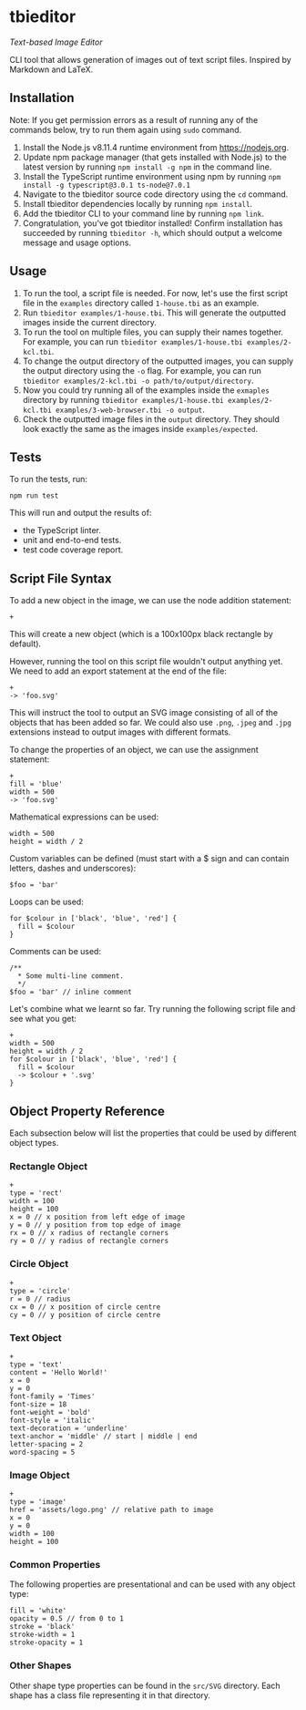 # tbieditor
*Text-based Image Editor*

CLI tool that allows generation of images out of text script files. Inspired by Markdown and LaTeX.

## Installation
Note: If you get permission errors as a result of running any of the commands below, try to run them again using `sudo` command.
1. Install the Node.js v8.11.4 runtime environment from https://nodejs.org.
2. Update npm package manager (that gets installed with Node.js) to the latest version by running `npm install -g npm` in the command line.
3. Install the TypeScript runtime environment using npm by running `npm install -g typescript@3.0.1 ts-node@7.0.1`
4. Navigate to the tbieditor source code directory using the `cd` command.
5. Install tbieditor dependencies locally by running `npm install`.
6. Add the tbieditor CLI to your command line by running `npm link`.
7. Congratulation, you've got tbieditor installed! Confirm installation has succeeded by running `tbieditor -h`, which should output a welcome message and usage options.

## Usage
1. To run the tool, a script file is needed. For now, let's use the first script file in the `examples` directory called `1-house.tbi` as an example.
2. Run `tbieditor examples/1-house.tbi`. This will generate the outputted images inside the current directory.
3. To run the tool on multiple files, you can supply their names together. For example, you can run `tbieditor examples/1-house.tbi examples/2-kcl.tbi`.
4. To change the output directory of the outputted images, you can supply the output directory using the `-o` flag. For example, you can run `tbieditor examples/2-kcl.tbi -o path/to/output/directory`.
5. Now you could try running all of the examples inside the `exmaples` directory by running `tbieditor examples/1-house.tbi examples/2-kcl.tbi examples/3-web-browser.tbi -o output`.
6. Check the outputted image files in the `output` directory. They should look exactly the same as the images inside `examples/expected`.

## Tests
To run the tests, run:
```
npm run test
```
This will run and output the results of:
- the TypeScript linter.
- unit and end-to-end tests.
- test code coverage report.

## Script File Syntax
To add a new object in the image, we can use the node addition statement:
```
+
```
This will create a new object (which is a 100x100px black rectangle by default).

However, running the tool on this script file wouldn't output anything yet. We need to add an export statement at the end of the file:
```
+
-> 'foo.svg'
```
This will instruct the tool to output an SVG image consisting of all of the objects that has been added so far. We could also use `.png`, `.jpeg` and `.jpg` extensions instead to output images with different formats.

To change the properties of an object, we can use the assignment statement:
```
+
fill = 'blue'
width = 500
-> 'foo.svg'
```

Mathematical expressions can be used:
```
width = 500
height = width / 2
```

Custom variables can be defined (must start with a $ sign and can contain letters, dashes and underscores):
```
$foo = 'bar'
```

Loops can be used:
```
for $colour in ['black', 'blue', 'red'] {
  fill = $colour
}
```

Comments can be used:
```
/**
  * Some multi-line comment.
  */
$foo = 'bar' // inline comment
```

Let's combine what we learnt so far. Try running the following script file and see what you get:
```
+
width = 500
height = width / 2
for $colour in ['black', 'blue', 'red'] {
  fill = $colour
  -> $colour + '.svg'
}
```

## Object Property Reference
Each subsection below will list the properties that could be used by different object types.

### Rectangle Object
```
+
type = 'rect'
width = 100
height = 100
x = 0 // x position from left edge of image
y = 0 // y position from top edge of image
rx = 0 // x radius of rectangle corners
ry = 0 // y radius of rectangle corners
```

### Circle Object
```
+
type = 'circle'
r = 0 // radius
cx = 0 // x position of circle centre
cy = 0 // y position of circle centre
```

### Text Object
```
+
type = 'text'
content = 'Hello World!'
x = 0
y = 0
font-family = 'Times'
font-size = 18
font-weight = 'bold'
font-style = 'italic'
text-decoration = 'underline'
text-anchor = 'middle' // start | middle | end
letter-spacing = 2
word-spacing = 5
```

### Image Object
```
+
type = 'image'
href = 'assets/logo.png' // relative path to image
x = 0
y = 0
width = 100
height = 100
```

### Common Properties
The following properties are presentational and can be used with any object type:
```
fill = 'white'
opacity = 0.5 // from 0 to 1
stroke = 'black'
stroke-width = 1
stroke-opacity = 1
```

### Other Shapes
Other shape type properties can be found in the `src/SVG` directory. Each shape has a class file representing it in that directory.
